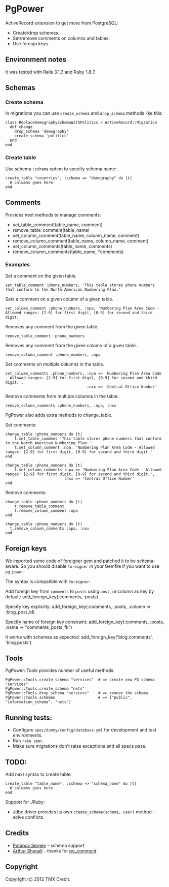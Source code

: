 # PgPower

ActiveRecord extension to get more from PostgreSQL:

* Create/drop schemas.
* Set/remove comments on columns and tables.
* Use foreign keys.

## Environment notes

It was tested with Rails 3.1.3 and Ruby 1.8.7.


## Schemas

### Create schema

In migrations you can use `create_schema` and `drop_schema` methods like this:

    class ReplaceDemographySchemaWithPolitics < ActiveRecord::Migration
      def change
        drop_schema 'demography'
        create_schema 'politics'
      end
    end

### Create table

Use schema `:schema` option to specify schema name:

    create_table "countries", :schema => "demography" do |t|
      # columns goes here
    end

## Comments

Provides next methods to manage comments:

* set\_table\_comment(table\_name, comment)
* remove\_table\_comment(table\_name)
* set\_column\_comment(table\_name, column\_name, comment)
* remove\_column\_comment(table\_name, column\_name, comment)
* set\_column\_comments(table\_name, comments)
* remove\_column\_comments(table\_name, *comments)


### Examples

Set a comment on the given table.

    set_table_comment :phone_numbers, 'This table stores phone numbers that conform to the North American Numbering Plan.'

Sets a comment on a given column of a given table.

    set_column_comment :phone_numbers, :npa, 'Numbering Plan Area Code - Allowed ranges: [2-9] for first digit, [0-9] for second and third digit.'

Removes any comment from the given table.

    remove_table_comment :phone_numbers

Removes any comment from the given column of a given table.

    remove_column_comment :phone_numbers, :npa

Set comments on multiple columns in the table.

    set_column_comments :phone_numbers, :npa => 'Numbering Plan Area Code - Allowed ranges: [2-9] for first digit, [0-9] for second and third digit.',
                                        :nxx => 'Central Office Number'

Remove comments from multiple columns in the table.

    remove_column_comments :phone_numbers, :npa, :nxx

PgPower also adds extra methods to change_table.

Set comments:

    change_table :phone_numbers do |t|
        t.set_table_comment 'This table stores phone numbers that conform to the North American Numbering Plan.'
        t.set_column_comment :npa, 'Numbering Plan Area Code - Allowed ranges: [2-9] for first digit, [0-9] for second and third digit.'
    end

    change_table :phone_numbers do |t|
        t.set_column_comments :npa => 'Numbering Plan Area Code - Allowed ranges: [2-9] for first digit, [0-9] for second and third digit.',
                              :nxx => 'Central Office Number'
    end

Remove comments:

    change_table :phone_numbers do |t|
        t.remove_table_comment
        t.remove_column_comment :npa
    end

    change_table :phone_numbers do |t|
      t.remove_column_comments :npa, :nxx
    end

## Foreign keys

We imported some code of [foreigner](https://github.com/matthuhiggins/foreigner)
gem and patched it to be schema-aware. So you should disable `foreigner` in your 
Gemfile if you want to use `pg_power`.

The syntax is compatible with `foreigner`:


Add foreign key from `comments` to `posts` using `post_id` column as key by default:
    add_foreign_key(:comments, :posts)

Specify key explicitly:
    add_foreign_key(:comments, :posts, :column => :blog_post_id)

Specify name of foreign key constraint:
    add_foreign_key(:comments, :posts, :name => "comments_posts_fk")

It works with schemas as expected:
    add_foreign_key('blog.comments', 'blog.posts')

## Tools

PgPower::Tools provides number of useful methods:

    PgPower::Tools.create_schema "services"  # => create new PG schema "services"
    PgPower::Tools.create_schema "nets"
    PgPower::Tools.drop_schema "services"    # => remove the schema
    PgPower::Tools.schemas                   # => ["public", "information_schema", "nets"]

## Running tests:

* Configure `spec/dummy/config/database.yml` for development and test environments.
* Run `rake spec`.
* Make sure migrations don't raise exceptions and all specs pass.

## TODO:

Add next syntax to create table:

    create_table "table_name", :schema => "schema_name" do |t|
      # columns goes here
    end

Support for JRuby:

* Jdbc driver provides its own `create_schema(schema, user)` method - solve conflicts.

## Credits

* [Potapov Sergey](https://github.com/greyblake) - schema support
* [Arthur Shagall](https://github.com/albertosaurus) - thanks for [pg_comment](https://github.com/albertosaurus/pg_comment)

## Copyright

Copyright (c) 2012 TMX Credit.
